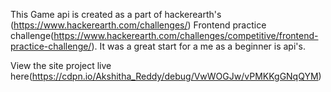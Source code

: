This Game api is created as a part of hackerearth's (https://www.hackerearth.com/challenges/) Frontend practice challenge(https://www.hackerearth.com/challenges/competitive/frontend-practice-challenge/). It was a great start for a me as a beginner is api's.

View the site project live here(https://cdpn.io/Akshitha_Reddy/debug/VwWOGJw/vPMKKgGNqQYM)
